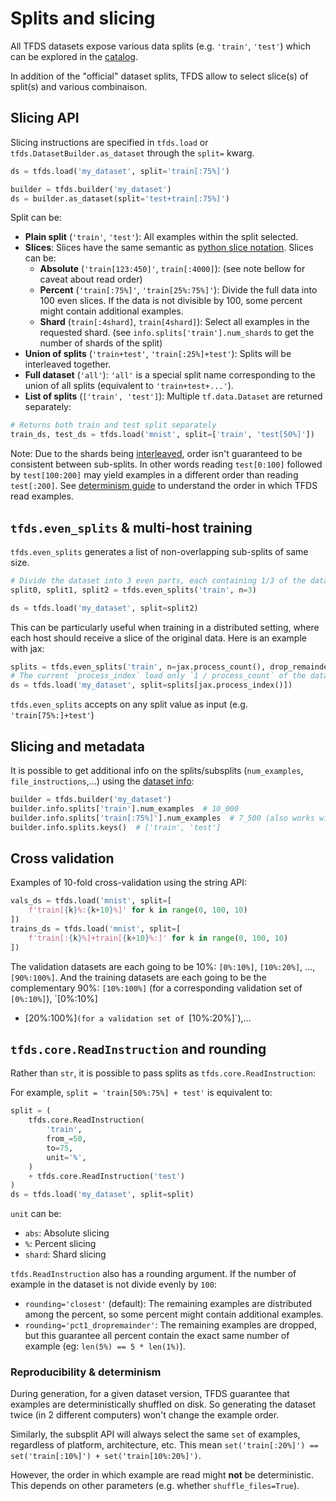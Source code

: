 # Splits and slicing

All TFDS datasets expose various data splits (e.g. `'train'`, `'test'`) which
can be explored in the
[catalog](https://www.tensorflow.org/datasets/catalog/overview).

In addition of the "official" dataset splits, TFDS allow to select slice(s) of
split(s) and various combinaison.

## Slicing API

Slicing instructions are specified in `tfds.load` or
`tfds.DatasetBuilder.as_dataset` through the `split=` kwarg.

```python
ds = tfds.load('my_dataset', split='train[:75%]')
```

```python
builder = tfds.builder('my_dataset')
ds = builder.as_dataset(split='test+train[:75%]')
```

Split can be:

*   **Plain split** (`'train'`, `'test'`): All examples within the split
    selected.
*   **Slices**: Slices have the same semantic as
    [python slice notation](https://docs.python.org/3/library/stdtypes.html#common-sequence-operations).
    Slices can be:
    *   **Absolute** (`'train[123:450]'`, `train[:4000]`): (see note bellow for
        caveat about read order)
    *   **Percent** (`'train[:75%]'`, `'train[25%:75%]'`): Divide the full data
        into 100 even slices. If the data is not divisible by 100, some percent
        might contain additional examples.
    *   **Shard** (`train[:4shard]`, `train[4shard]`): Select all examples in
        the requested shard. (see `info.splits['train'].num_shards` to get the
        number of shards of the split)
*   **Union of splits** (`'train+test'`, `'train[:25%]+test'`): Splits will be
    interleaved together.
*   **Full dataset** (`'all'`): `'all'` is a special split name corresponding to
    the union of all splits (equivalent to `'train+test+...'`).
*   **List of splits** (`['train', 'test']`): Multiple `tf.data.Dataset` are
    returned separately:

```python
# Returns both train and test split separately
train_ds, test_ds = tfds.load('mnist', split=['train', 'test[50%]'])
```

Note: Due to the shards being
[interleaved](https://www.tensorflow.org/api_docs/python/tf/data/Dataset?version=nightly#interleave),
order isn't guaranteed to be consistent between sub-splits. In other words
reading `test[0:100]` followed by `test[100:200]` may yield examples in a
different order than reading `test[:200]`. See
[determinism guide](https://www.tensorflow.org/datasets/determinism#determinism_when_reading)
to understand the order in which TFDS read examples.

## `tfds.even_splits` & multi-host training

`tfds.even_splits` generates a list of non-overlapping sub-splits of same size.

```python
# Divide the dataset into 3 even parts, each containing 1/3 of the data
split0, split1, split2 = tfds.even_splits('train', n=3)

ds = tfds.load('my_dataset', split=split2)
```

This can be particularly useful when training in a distributed setting, where
each host should receive a slice of the original data. Here is an example with
jax:

```python
splits = tfds.even_splits('train', n=jax.process_count(), drop_remainder=True)
# The current `process_index` load only `1 / process_count` of the data.
ds = tfds.load('my_dataset', split=splits[jax.process_index()])
```

`tfds.even_splits` accepts on any split value as input (e.g.
`'train[75%:]+test'`)

## Slicing and metadata

It is possible to get additional info on the splits/subsplits (`num_examples`,
`file_instructions`,...) using the
[dataset info](https://www.tensorflow.org/datasets/overview#access_the_dataset_metadata):

```python
builder = tfds.builder('my_dataset')
builder.info.splits['train'].num_examples  # 10_000
builder.info.splits['train[:75%]'].num_examples  # 7_500 (also works with slices)
builder.info.splits.keys()  # ['train', 'test']
```

## Cross validation

Examples of 10-fold cross-validation using the string API:

```python
vals_ds = tfds.load('mnist', split=[
    f'train[{k}%:{k+10}%]' for k in range(0, 100, 10)
])
trains_ds = tfds.load('mnist', split=[
    f'train[:{k}%]+train[{k+10}%:]' for k in range(0, 100, 10)
])
```

The validation datasets are each going to be 10%: `[0%:10%]`, `[10%:20%]`, ...,
`[90%:100%]`. And the training datasets are each going to be the complementary
90%: `[10%:100%]` (for a corresponding validation set of `[0%:10%]`), `[0%:10%]
+ [20%:100%]`(for a validation set of `[10%:20%]`),...

## `tfds.core.ReadInstruction` and rounding

Rather than `str`, it is possible to pass splits as `tfds.core.ReadInstruction`:

For example, `split = 'train[50%:75%] + test'` is equivalent to:

```python
split = (
    tfds.core.ReadInstruction(
        'train',
        from_=50,
        to=75,
        unit='%',
    )
    + tfds.core.ReadInstruction('test')
)
ds = tfds.load('my_dataset', split=split)
```

`unit` can be:

*   `abs`: Absolute slicing
*   `%`: Percent slicing
*   `shard`: Shard slicing

`tfds.ReadInstruction` also has a rounding argument. If the number of example in
the dataset is not divide evenly by `100`:

*   `rounding='closest'` (default): The remaining examples are distributed among
    the percent, so some percent might contain additional examples.
*   `rounding='pct1_dropremainder'`: The remaining examples are dropped, but
    this guarantee all percent contain the exact same number of example (eg:
    `len(5%) == 5 * len(1%)`).

### Reproducibility & determinism

During generation, for a given dataset version, TFDS guarantee that examples are
deterministically shuffled on disk. So generating the dataset twice (in 2
different computers) won't change the example order.

Similarly, the subsplit API will always select the same `set` of examples,
regardless of platform, architecture, etc. This mean `set('train[:20%]') ==
set('train[:10%]') + set('train[10%:20%]')`.

However, the order in which example are read might **not** be deterministic.
This depends on other parameters (e.g. whether `shuffle_files=True`).
